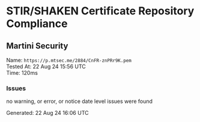 # STIR/SHAKEN Certificate Repository Compliance

## Martini Security

Name: `https://p.mtsec.me/2884/CnFR-znPRr9K.pem`\
Tested At: 22 Aug 24 15:56 UTC\
Time: 120ms

### Issues

no warning, or error, or notice date level issues were found

Generated: 22 Aug 24 16:06 UTC